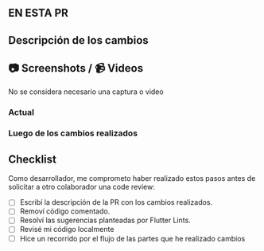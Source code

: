 ## EN ESTA PR
## Descripción de los cambios

<!-- Añadir la descripción -->

## 📷 Screenshots / 📹 Videos
<!-- Subir screenshots o videos si fuera necesario, con captura de el estado anterior y el nuevo luego de los cambios  -->
No se considera necesario una captura o video <!-- Borrar línea si sí se desea usa esta sección -->

<!-- Borrar este cuerpo en caso de no usar esta sección -->
  ### Actual
  <!-- Captura o video del estado anterior-->
  ### Luego de los cambios realizados
  <!-- Captura o video del estado luego de cambios-->
<!-------------------------------------------------------->

## Checklist
<!-- Para marcar una casilla borrar el espacio entre los [] y escribir una x-->
Como desarrollador, me comprometo haber realizado estos pasos antes de solicitar a otro colaborador una code review:
- [ ] Escribí la descripción de la PR con los cambios realizados.
- [ ] Removí código comentado.
- [ ] Resolví las sugerencias planteadas por Flutter Lints.
- [ ] Revisé mi código localmente
- [ ] Hice un recorrido por el flujo de las partes que he realizado cambios
